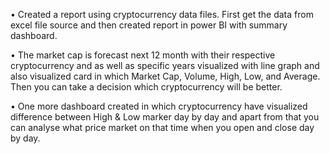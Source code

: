 •	Created a report using cryptocurrency data files. First get the data from excel file source and then created report in power BI with summary dashboard.

•	The market cap is forecast next 12 month with their respective cryptocurrency and as well as specific years visualized with line graph and also visualized card in which Market Cap, Volume, High, Low, and Average. Then you can take a decision which cryptocurrency will be better.

•	One more dashboard created in which cryptocurrency have visualized difference between High & Low marker day by day and apart from that you can analyse what price market on that time when you open and close day by day.

